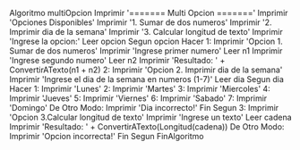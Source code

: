 Algoritmo multiOpcion
	Imprimir '======= Multi Opcion ======='
	Imprimir 'Opciones Disponibles'
	Imprimir '1. Sumar de dos numeros'
	Imprimir '2. Imprimir dia de la semana'
	Imprimir '3. Calcular longitud de texto'
	Imprimir 'Ingrese la opcion:'
	Leer opcion
	Segun opcion Hacer
		1:
			Imprimir 'Opcion 1. Sumar de dos numeros'
			Imprimir 'Ingrese primer numero'
			Leer n1
			Imprimir 'Ingrese segundo numero'
			Leer n2
			Imprimir 'Resultado: ' + ConvertirATexto(n1 + n2)
		2:
			Imprimir 'Opcion 2. Imprimir dia de la semana'
			Imprimir 'Ingrese el dia de la semana en numeros (1-7)'
			Leer dia
			Segun dia Hacer
				1:
					Imprimir 'Lunes'
				2:
					Imprimir 'Martes'
				3:
					Imprimir 'Miercoles'
				4:
					Imprimir 'Jueves'
				5:
					Imprimir 'Viernes'
				6:
					Imprimir 'Sabado'
				7:
					Imprimir 'Domingo'
				De Otro Modo:
					Imprimir 'Dia incorrecto!'
			Fin Segun
		3:
			Imprimir 'Opcion 3.Calcular longitud de texto'
			Imprimir 'Ingrese un texto'
			Leer cadena
			Imprimir 'Resultado: ' + ConvertirATexto(Longitud(cadena))
		De Otro Modo:
			Imprimir 'Opcion incorrecta!'
	Fin Segun
FinAlgoritmo

